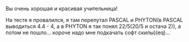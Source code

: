 Вы очень хорошая и красивая учительница!


На тесте я провалился, я там перепутал PASCAL и PHYTON(в PASCAL выводиться 4.4 - 4, а в PHYTON я так понял 22/5(20/5 и остача 2)), а потом не пошло...
короче надо мне подкачать софт скилы)(eq)...


